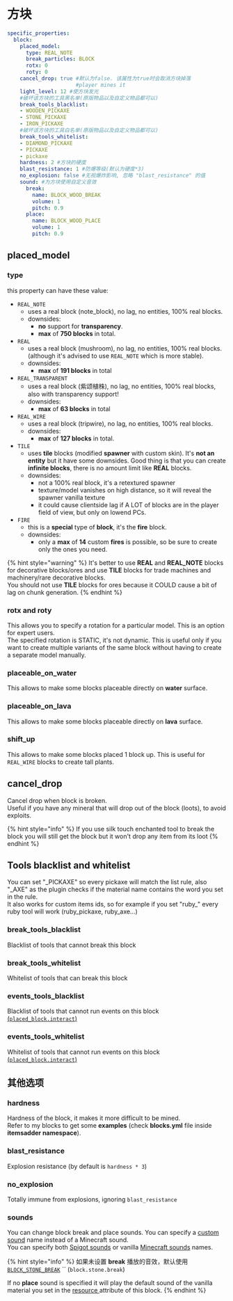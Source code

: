 # 方块

```yaml
specific_properties:
  block:
    placed_model:
      type: REAL_NOTE
      break_particles: BLOCK
      rotx: 0
      roty: 0
    cancel_drop: true #默认为false. 该属性为true时会取消方块掉落
                      #player mines it
    light_level: 12 #使方块发光
    #破坏该方块的工具黑名单(原版物品以及自定义物品都可以)
    break_tools_blacklist:
    - WOODEN_PICKAXE
    - STONE_PICKAXE
    - IRON_PICKAXE
    #破坏该方块的工具白名单(原版物品以及自定义物品都可以)
    break_tools_whitelist:
    - DIAMOND_PICKAXE
    - PICKAXE
    - pickaxe
    hardness: 2 #方块的硬度
    blast_resistance: 1 #防爆等级(默认为硬度*3)
    no_explosion: false #无视爆炸影响, 忽略 "blast_resistance" 的值
    sound: #为方块使用自定义音效
      break:
        name: BLOCK_WOOD_BREAK
        volume: 1
        pitch: 0.9
      place:
        name: BLOCK_WOOD_PLACE
        volume: 1
        pitch: 0.9
```

## placed\_model&#x20;

### type

this property can have these value:

* `REAL_NOTE`
  * uses a real block (note\_block), no lag, no entities, 100% real blocks.
  * downsides:&#x20;
    * **no** support for **transparency**.&#x20;
    * **max** of **750 blocks** in total.
* `REAL`
  * uses a real block (mushroom), no lag, no entities, 100% real blocks. (although it's advised to use `REAL_NOTE` which is more stable).
  * downsides:&#x20;
    * **max** of **191 blocks** in total
* `REAL_TRANSPARENT`
  * uses a real block (紫颂植株), no lag, no entities, 100% real blocks, also with transparency support!
  * downsides:&#x20;
    * **max** of **63 blocks** in total
* `REAL_WIRE`
  * uses a real block (tripwire), no lag, no entities, 100% real blocks.
  * downsides:&#x20;
    * **max** of **127 blocks** in total.
* `TILE`
  * uses **tile** blocks (modified **spawner** with custom skin). It's **not an entity** but it have some downsides. Good thing is that you can create **infinite blocks**, there is no amount limit like **REAL** blocks.
  * downsides:
    * not a 100% real block, it's a retextured spawner
    * texture/model vanishes on high distance, so it will reveal the spawner vanilla texture
    * it could cause clientside lag if A LOT of blocks are in the player field of view, but only on lowend PCs.
* `FIRE`
  * this is a **special** type of **block**, it's the **fire** block.
  * downsides:&#x20;
    * only a **max** of **14** custom **fires** is possible, so be sure to create only the ones you need.

{% hint style="warning" %}
It's better to use **REAL** and **REAL\_NOTE** blocks for decorative blocks/ores and use **TILE** blocks for trade machines and machinery/rare decorative blocks.\
You should not use **TILE** blocks for ores because it COULD cause a bit of lag on chunk generation.
{% endhint %}

### rotx and roty

This allows you to specify a rotation for a particular model. This is an option for expert users.\
The specified rotation is STATIC, it's not dynamic. This is useful only if you want to create multiple variants of the same block without having to create a separate model manually.

### placeable\_on\_water

This allows to make some blocks placeable directly on **water** surface.

### **placeable\_on\_lava**

This allows to make some blocks placeable directly on **lava** surface.

### shift\_up

This allows to make some blocks placed 1 block up. This is useful for `REAL_WIRE` blocks to create tall plants.

## cancel\_drop

Cancel drop when block is broken.\
Useful if you have any mineral that will drop out of the block (loots), to avoid exploits.

{% hint style="info" %}
If you use silk touch enchanted tool to break the block you will still get the block but it won't drop any item from its loot&#x20;
{% endhint %}

## Tools blacklist and whitelist

You can set "\_PICKAXE" so every pickaxe will match the list rule, also "\_AXE" as the plugin checks if the material name contains the word you set in the rule.\
It also works for custom items ids, so for example if you set "ruby\_" every ruby tool will work (ruby\_pickaxe, ruby\_axe...)

### break\_tools\_blacklist

Blacklist of tools that cannot break this block

### break\_tools\_whitelist

Whitelist of tools that can break this block

### events\_tools\_blacklist

Blacklist of tools that cannot run events on this block[ (`placed_block.interact`)](../events/#list-of-events)

### events\_tools\_whitelist

Whitelist of tools that cannot run events on this block [(`placed_block.interact`)](../events/#list-of-events)

## 其他选项

### hardness

Hardness of the block, it makes it more difficult to be mined. \
Refer to my blocks to get some **examples** (check **blocks.yml** file inside **itemsadder namespace**).

### blast\_resistance

Explosion resistance (by default is `hardness * 3`)

### no\_explosion

Totally immune from explosions, ignoring `blast_resistance`

### sounds

You can change block break and place sounds. You can specify a [custom sound](../../sounds/) name instead of a Minecraft sound.\
You can specify both [Spigot sounds](https://hub.spigotmc.org/javadocs/spigot/org/bukkit/Sound.html) or vanilla [Minecraft sounds](https://www.digminecraft.com/lists/sound\_list\_pc.php) names.

{% hint style="info" %}
如果未设置 **break** 播放的音效，默认使用 [`BLOCK_STONE_BREAK`](https://hub.spigotmc.org/javadocs/spigot/org/bukkit/Sound.html#BLOCK\_STONE\_BREAK)  ``  (`block.stone.break`)

If no **place** sound is specified it will play the default sound of the vanilla material you set in the [resource ](../resource/)attribute of this block.
{% endhint %}
